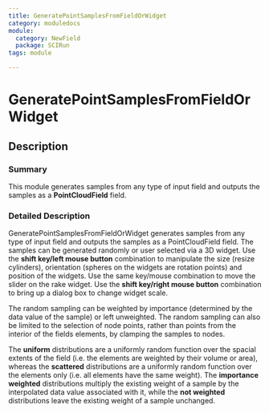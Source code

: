 ```yaml
---
title: GeneratePointSamplesFromFieldOrWidget
category: moduledocs
module:
  category: NewField
  package: SCIRun
tags: module

---
```


# GeneratePointSamplesFromFieldOrWidget

## Description

### Summary

This module generates samples from any type of input field and outputs the samples as a **PointCloudField** field.

### Detailed Description

GeneratePointSamplesFromFieldOrWidget generates samples from any type of input field and outputs the samples as a PointCloudField field. The samples can be generated randomly or user selected via a 3D widget. Use the **shift key/left mouse button** combination to manipulate the size (resize cylinders), orientation (spheres on the widgets are rotation points) and position of the widgets. Use the same key/mouse combination to move the slider on the rake widget. Use the **shift key/right mouse button** combination to bring up a dialog box to change widget scale.


The random sampling can be weighted by importance (determined by the data value of the sample) or left unweighted. The random sampling can also be limited to the selection of node points, rather than points from the interior of the fields elements, by clamping the samples to nodes.

The **uniform** distributions are a uniformly random function over the spacial extents of the field (i.e. the elements are weighted by their volume or area), whereas the **scattered** distributions are a uniformly random function over the elements only (i.e. all elements have the same weight). The **importance weighted** distributions multiply the existing weight of a sample by the interpolated data value associated with it, while the **not weighted** distributions leave the existing weight of a sample unchanged.
